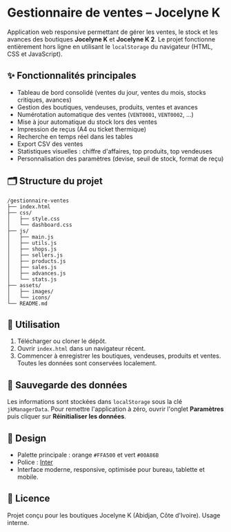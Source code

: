 # Gestionnaire de ventes – Jocelyne K

Application web responsive permettant de gérer les ventes, le stock et les avances des boutiques **Jocelyne K** et **Jocelyne K 2**. Le projet fonctionne entièrement hors ligne en utilisant le `localStorage` du navigateur (HTML, CSS et JavaScript).

## ✨ Fonctionnalités principales

- Tableau de bord consolidé (ventes du jour, ventes du mois, stocks critiques, avances)
- Gestion des boutiques, vendeuses, produits, ventes et avances
- Numérotation automatique des ventes (`VENT0001`, `VENT0002`, ...)
- Mise à jour automatique du stock lors des ventes
- Impression de reçus (A4 ou ticket thermique)
- Recherche en temps réel dans les tables
- Export CSV des ventes
- Statistiques visuelles : chiffre d'affaires, top produits, top vendeuses
- Personnalisation des paramètres (devise, seuil de stock, format de reçu)

## 🗂 Structure du projet

```
/gestionnaire-ventes
├── index.html
├── css/
│   ├── style.css
│   └── dashboard.css
├── js/
│   ├── main.js
│   ├── utils.js
│   ├── shops.js
│   ├── sellers.js
│   ├── products.js
│   ├── sales.js
│   ├── advances.js
│   └── stats.js
├── assets/
│   ├── images/
│   └── icons/
└── README.md
```

## 🚀 Utilisation

1. Télécharger ou cloner le dépôt.
2. Ouvrir `index.html` dans un navigateur récent.
3. Commencer à enregistrer les boutiques, vendeuses, produits et ventes. Toutes les données sont conservées localement.

## 💾 Sauvegarde des données

Les informations sont stockées dans `localStorage` sous la clé `jkManagerData`. Pour remettre l'application à zéro, ouvrir l'onglet **Paramètres** puis cliquer sur **Réinitialiser les données**.

## 🎨 Design

- Palette principale : orange `#FFA500` et vert `#00A86B`
- Police : [Inter](https://fonts.google.com/specimen/Inter)
- Interface moderne, responsive, optimisée pour bureau, tablette et mobile.

## 📄 Licence

Projet conçu pour les boutiques Jocelyne K (Abidjan, Côte d'Ivoire). Usage interne.
